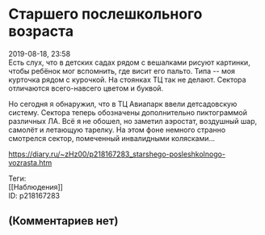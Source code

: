 Старшего послешкольного возраста
================================

  
2019-08-18, 23:58  
 Есть слух, что в детских садах рядом с вешалками рисуют картинки, чтобы ребёнок мог вспомнить, где висит его пальто. Типа -- моя курточка рядом с курочкой. На стоянках ТЦ так не делают. Сектора отличаются всего-навсего цветом и буквой.   
   
 Но сегодня я обнаружил, что в ТЦ Авиапарк ввели детсадовскую систему. Сектора теперь обозначены дополнительно пиктограммой различных ЛА. Всё я не обошел, но заметил аэростат, воздушный шар, самолёт и летающую тарелку. На этом фоне немного странно смотрелся сектор, помеченный инвалидными колясками...   
  
<https://diary.ru/~zHz00/p218167283_starshego-posleshkolnogo-vozrasta.htm>  
  
Теги:  
[[Наблюдения]]  
ID: p218167283  


(Комментариев нет)
------------------